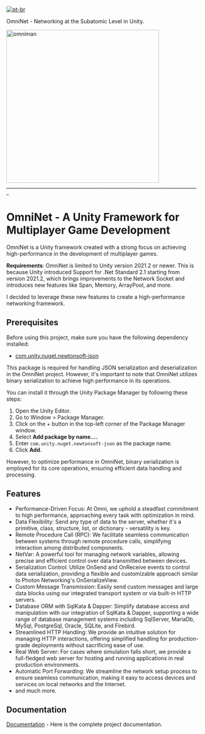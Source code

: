 [![pt-br](https://img.shields.io/badge/lang-pt--br-green.svg)](https://github.com/RuanCardoso/OmniNet/blob/main/README.pt-br.md)

OmniNet - Networking at the Subatomic Level in Unity.

<img src="omniman.png" alt="omniman" width="400" height="400">
_______________________________________________________________________________

# OmniNet - A Unity Framework for Multiplayer Game Development

OmniNet is a Unity framework created with a strong focus on achieving high-performance in the development of multiplayer games.

**Requirements**: OmniNet is limited to Unity version 2021.2 or newer. This is because Unity introduced Support for .Net Standard 2.1 starting from version 2021.2, which brings improvements to the Network Socket and introduces new features like Span, Memory, ArrayPool, and more.

I decided to leverage these new features to create a high-performance networking framework.

## Prerequisites

Before using this project, make sure you have the following dependency installed:

- [com.unity.nuget.newtonsoft-json](https://github.com/jilleJr/Newtonsoft.Json-for-Unity)

This package is required for handling JSON serialization and deserialization in the OmniNet project. However, it's important to note that OmniNet utilizes binary serialization to achieve high performance in its operations.

You can install it through the Unity Package Manager by following these steps:

1. Open the Unity Editor.
2. Go to Window > Package Manager.
3. Click on the + button in the top-left corner of the Package Manager window.
4. Select **Add package by name....**
5. Enter `com.unity.nuget.newtonsoft-json` as the package name.
6. Click **Add**.

However, to optimize performance in OmniNet, binary serialization is employed for its core operations, ensuring efficient data handling and processing.

## Features

- Performance-Driven Focus: At Omni, we uphold a steadfast commitment to high performance, approaching every task with optimization in mind.
- Data Flexibility: Send any type of data to the server, whether it's a primitive, class, structure, list, or dictionary - versatility is key.
- Remote Procedure Call (RPC): We facilitate seamless communication between systems through remote procedure calls, simplifying interaction among distributed components.
- NetVar: A powerful tool for managing network variables, allowing precise and efficient control over data transmitted between devices.
- Serialization Control: Utilize OnSend and OnReceive events to control data serialization, providing a flexible and customizable approach similar to Photon Networking's OnSerializeView.
- Custom Message Transmission: Easily send custom messages and large data blocks using our integrated transport system or via built-in HTTP servers.
- Database ORM with SqlKata & Dapper: Simplify database access and manipulation with our integration of SqlKata & Dapper, supporting a wide range of database management systems including SqlServer, MariaDb, MySql, PostgreSql, Oracle, SQLite, and Firebird.
- Streamlined HTTP Handling: We provide an intuitive solution for managing HTTP interactions, offering simplified handling for production-grade deployments without sacrificing ease of use.
- Real Web Server: For cases where simulation falls short, we provide a full-fledged web server for hosting and running applications in real production environments.
- Automatic Port Forwarding: We streamline the network setup process to ensure seamless communication, making it easy to access devices and services on local networks and the Internet.
- and much more.

## Documentation

[Documentation](../../wiki) - Here is the complete project documentation.
